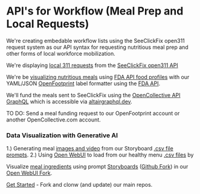 # API's for Workflow (Meal Prep and Local Requests)

We're creating embedable workflow lists using the SeeClickFix open311 request system as our API syntax for requesting nutritious meal prep and other forms of local workforce mobilization.

We're displaying [local 311 requests](https://normansj.github.io/local-view-request/src/location/mylocation.html) from the [SeeClickFix open311 API](https://dev.seeclickfix.com)

We're be [visualizing nutritious meals](../../data-pipeline/research/stream/) using [FDA API food profiles](https://model.earth/data-commons/dist/food) with our YAML/JSON [OpenFootprint](../../OpenFootprint) label formatter using the [FDA API](https://fdc.nal.usda.gov/api-guide.html).

We'll fund the meals sent to SeeClickFix using the [OpenCollective API GraphQL](https://graphql-docs-v2.opencollective.com/access) which is accessible via [altairgraphql.dev](https://altairgraphql.dev).

TO DO: Send a meal funding request to our OpenFootprint account or another OpenCollective.com account.


### Data Visualization with Generative AI

1.) Generating meal [images and video](../../data-pipeline/research/stream/) from our Storyboard [.csv file prompts](https://github.com/modelearth/requests).
2.) Using [Open WebUI](../../projects/src/) to load from our healthy menu [.csv files](https://github.com/modelearth/requests) by

Visualize [meal ingredients](../../data-commons/docs/food/) using prompt [Storyboards](../../requests) ([Github Fork](https://github.com/modelearth/requests)) in our [Open WebUI Fork](../../projects/src/).

[Get Started](../../localsite/start/steps/) - Fork and clonw (and update) our main repos.